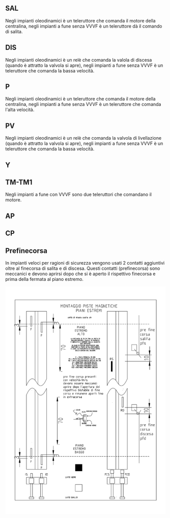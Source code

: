 ## SAL
Negli impianti oleodinamici è un teleruttore che comanda il motore della centralina, negli impianti a fune senza VVVF è un teleruttore dà il comando di salita.

## DIS
Negli impianti oleodinamici è un relè che comanda la valola di discesa (quando è attratto la valvola si apre), negli impianti a fune senza VVVF è un teleruttore che comanda la bassa velocità.

## P
Negli impianti oleodinamici è un teleruttore che comanda il motore della centralina, negli impianti a fune senza VVVF è un teleruttore che comanda l'alta velocità.

## PV
Negli impianti oleodinamici è un relè che comanda la valvola di livellazione (quando è attratto la valvola si apre),
negli impianti a fune senza VVVF è un teleruttore che comanda la bassa velocità.

## Y
## TM-TM1
Negli impianti a fune con VVVF sono due teleruttori che comandano il motore.

## AP
## CP
## Prefinecorsa
In impianti veloci per ragioni di sicurezza vengono usati 2 contatti aggiuntivi oltre al finecorsa di salita e di discesa.
Questi contatti (prefinecorsa) sono meccanici e devono aprirsi dopo che si è aperto il rispettivo finecorsa e prima della fermata al piano estremo.

<img src="../res/piste-fune-estremi.png" style="width: 550px;">
